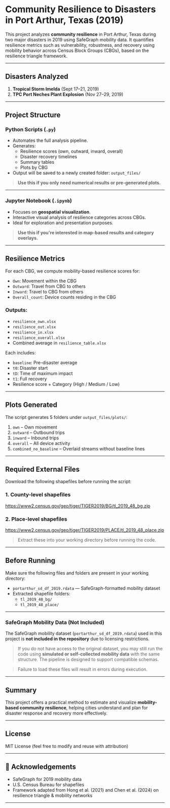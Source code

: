 ﻿# Community Resilience to Disasters in Port Arthur, Texas (2019)

This project analyzes **community resilience** in Port Arthur, Texas during two major disasters in 2019 using SafeGraph mobility data. It quantifies resilience metrics such as vulnerability, robustness, and recovery using mobility behavior across Census Block Groups (CBGs), based on the resilience triangle framework.

---

## Disasters Analyzed

1. **Tropical Storm Imelda** (Sept 17–21, 2019)  
2. **TPC Port Neches Plant Explosion** (Nov 27–29, 2019)

---

## Project Structure

### Python Scripts (`.py`)
- Automates the full analysis pipeline.
- Generates:
  - Resilience scores (own, outward, inward, overall)
  - Disaster recovery timelines
  - Summary tables
  - Plots by CBG
- Output will be saved to a newly created folder: `output_files/`

> **Use this if you only need numerical results or pre-generated plots.**

---

### Jupyter Notebook (`.ipynb`)
- Focuses on **geospatial visualization**.
- Interactive visual analysis of resilience categories across CBGs.
- Ideal for exploration and presentation purposes.

> **Use this if you're interested in map-based results and category overlays.**

---

## Resilience Metrics

For each CBG, we compute mobility-based resilience scores for:

- `Own`: Movement within the CBG  
- `Outward`: Travel from CBG to others  
- `Inward`: Travel to CBG from others  
- `Overall_count`: Device counts residing in the CBG

### Outputs:
- `resilience_own.xlsx`
- `resilience_out.xlsx`
- `resilience_in.xlsx`
- `resilience_overall.xlsx`
- Combined average in `resilience_table.xlsx`

Each includes:
- `baseline`: Pre-disaster average
- `t0`: Disaster start
- `tD`: Time of maximum impact
- `t1`: Full recovery
- Resilience score + Category (High / Medium / Low)

---

## Plots Generated

The script generates 5 folders under `output_files/plots/`:
1. `own` – Own movement
2. `outward` – Outbound trips
3. `inward` – Inbound trips
4. `overall` – All device activity
5. `combined_no_baseline` – Overlaid streams without baseline lines

---

## Required External Files

Download the following shapefiles before running the script:

### 1. County-level shapefiles
https://www2.census.gov/geo/tiger/TIGER2019/BG/tl_2019_48_bg.zip

### 2. Place-level shapefiles
https://www2.census.gov/geo/tiger/TIGER2019/PLACE/tl_2019_48_place.zip


> Extract these into your working directory before running the code.

---

## Before Running

Make sure the following files and folders are present in your working directory:

- `portarthur_sd_df_2019.rdata` — SafeGraph-formatted mobility dataset  
- Extracted shapefile folders:
  - `tl_2019_48_bg/`
  - `tl_2019_48_place/`

---

### SafeGraph Mobility Data (Not Included)

The SafeGraph mobility dataset (`portarthur_sd_df_2019.rdata`) used in this project is **not included in the repository** due to licensing restrictions.

> If you do not have access to the original dataset, you may still run the code using **simulated or self-collected mobility data** with the same structure. The pipeline is designed to support compatible schemas.

> Failure to load these files will result in errors during execution.

---

## Summary

This project offers a practical method to estimate and visualize **mobility-based community resilience**, helping cities understand and plan for disaster response and recovery more effectively.

---

## License

MIT License (feel free to modify and reuse with attribution)

---

## 🤝 Acknowledgements

- SafeGraph for 2019 mobility data  
- U.S. Census Bureau for shapefiles  
- Framework adapted from Hong et al. (2021) and Chen et al. (2024) on resilience triangle & mobility networks

---

